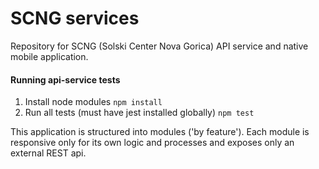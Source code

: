# SCNG services

Repository for SCNG (Solski Center Nova Gorica) API service and 
native mobile application.


#### Running api-service tests

1. Install node modules
`npm install`
2. Run all tests (must have jest installed globally) `npm test`

This application is structured into modules ('by feature').
Each module is responsive only for its own logic and processes and exposes only an external REST api.
